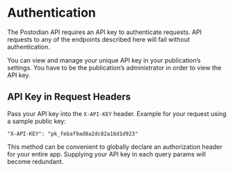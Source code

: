 # Authentication

The Postodian API requires an API key to authenticate requests. API requests to any of the endpoints described here will fail without authentication.

You can view and manage your unique API key in your publication’s settings. You have to be the publication’s administrator in order to view the API key.

## API Key in Request Headers

Pass your API key into the `X-API-KEY` header. Example for your request using a sample public key:

```
"X-API-KEY": "pk_febaf9ad8a2dc82a16d1d923"
```

This method can be convenient to globally declare an authorization header for your entire app. Supplying your API key in each query params will become redundant.
